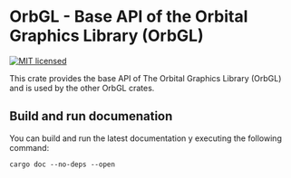 # OrbGL - Base API of the Orbital Graphics Library (OrbGL) 

[![MIT licensed](https://img.shields.io/badge/license-MIT-blue.svg)](./../LICENSE)

This crate provides the base API of The Orbital Graphics Library (OrbGL) and is used by the other OrbGL crates.

## Build and run documenation

You can build and run the latest documentation y executing the following command:

```text
cargo doc --no-deps --open
```
